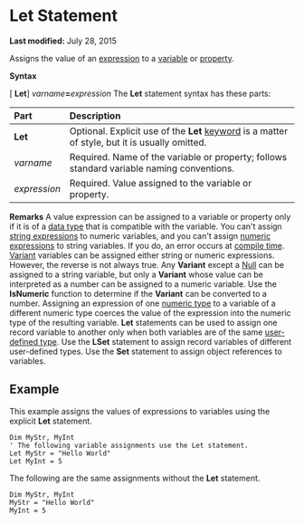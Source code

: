 
# Let Statement

 **Last modified:** July 28, 2015

Assigns the value of an  [expression](b8bdf64f-5920-1ae9-16d0-b26d09524a30.md) to a [variable](b8bdf64f-5920-1ae9-16d0-b26d09524a30.md) or [property](b8bdf64f-5920-1ae9-16d0-b26d09524a30.md).

 **Syntax**

[ **Let**]  _varname_**=**_expression_
The  **Let** statement syntax has these parts:


|**Part**|**Description**|
|:-----|:-----|
| **Let**|Optional. Explicit use of the  **Let** [keyword](b8bdf64f-5920-1ae9-16d0-b26d09524a30.md) is a matter of style, but it is usually omitted.|
| _varname_|Required. Name of the variable or property; follows standard variable naming conventions.|
| _expression_|Required. Value assigned to the variable or property.|
 **Remarks**
A value expression can be assigned to a variable or property only if it is of a  [data type](b8bdf64f-5920-1ae9-16d0-b26d09524a30.md) that is compatible with the variable. You can't assign [string expressions](b8bdf64f-5920-1ae9-16d0-b26d09524a30.md) to numeric variables, and you can't assign [numeric expressions](b8bdf64f-5920-1ae9-16d0-b26d09524a30.md) to string variables. If you do, an error occurs at [compile time](b8bdf64f-5920-1ae9-16d0-b26d09524a30.md).
 [Variant](b8bdf64f-5920-1ae9-16d0-b26d09524a30.md) variables can be assigned either string or numeric expressions. However, the reverse is not always true. Any **Variant** except a [Null](b8bdf64f-5920-1ae9-16d0-b26d09524a30.md) can be assigned to a string variable, but only a **Variant** whose value can be interpreted as a number can be assigned to a numeric variable. Use the **IsNumeric** function to determine if the **Variant** can be converted to a number.
Assigning an expression of one  [numeric type](b8bdf64f-5920-1ae9-16d0-b26d09524a30.md) to a variable of a different numeric type coerces the value of the expression into the numeric type of the resulting variable.
 **Let** statements can be used to assign one record variable to another only when both variables are of the same [user-defined type](b8bdf64f-5920-1ae9-16d0-b26d09524a30.md). Use the  **LSet** statement to assign record variables of different user-defined types. Use the **Set** statement to assign object references to variables.

## Example

This example assigns the values of expressions to variables using the explicit  **Let** statement.


```
Dim MyStr, MyInt 
' The following variable assignments use the Let statement. 
Let MyStr = "Hello World" 
Let MyInt = 5 

```

The following are the same assignments without the  **Let** statement.




```
Dim MyStr, MyInt 
MyStr = "Hello World" 
MyInt = 5 

```

